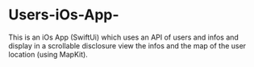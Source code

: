 # Users-iOs-App-
This is an iOs App (SwiftUi) which uses  an API of users and infos and display in a scrollable disclosure view the infos and the map of the user location (using MapKit). 

